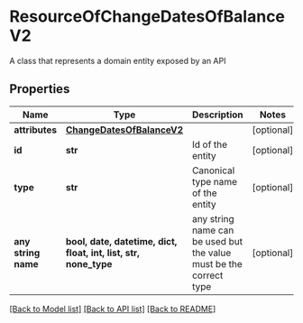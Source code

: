 # ResourceOfChangeDatesOfBalanceV2

A class that represents a domain entity exposed by an API

## Properties
Name | Type | Description | Notes
------------ | ------------- | ------------- | -------------
**attributes** | [**ChangeDatesOfBalanceV2**](ChangeDatesOfBalanceV2.md) |  | [optional] 
**id** | **str** | Id of the entity | [optional] 
**type** | **str** | Canonical type name of the entity | [optional] 
**any string name** | **bool, date, datetime, dict, float, int, list, str, none_type** | any string name can be used but the value must be the correct type | [optional]

[[Back to Model list]](../README.md#documentation-for-models) [[Back to API list]](../README.md#documentation-for-api-endpoints) [[Back to README]](../README.md)


